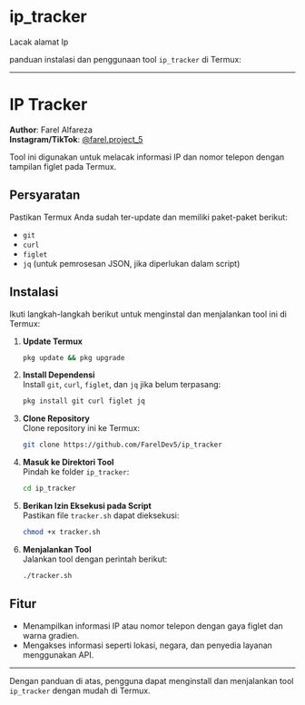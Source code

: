 # ip_tracker
Lacak alamat Ip

panduan instalasi dan penggunaan tool `ip_tracker` di Termux:

---

# IP Tracker

**Author**: Farel Alfareza  
**Instagram/TikTok**: [@farel.project_5](https://instagram.com/farel.project_5)

Tool ini digunakan untuk melacak informasi IP dan nomor telepon dengan tampilan figlet pada Termux.

## Persyaratan

Pastikan Termux Anda sudah ter-update dan memiliki paket-paket berikut:
- `git`
- `curl`
- `figlet`
- `jq` (untuk pemrosesan JSON, jika diperlukan dalam script)

## Instalasi

Ikuti langkah-langkah berikut untuk menginstal dan menjalankan tool ini di Termux:

1. **Update Termux**  
   ```bash
   pkg update && pkg upgrade
   ```

2. **Install Dependensi**  
   Install `git`, `curl`, `figlet`, dan `jq` jika belum terpasang:
   ```bash
   pkg install git curl figlet jq
   ```

3. **Clone Repository**  
   Clone repository ini ke Termux:
   ```bash
   git clone https://github.com/FarelDev5/ip_tracker
   ```

4. **Masuk ke Direktori Tool**  
   Pindah ke folder `ip_tracker`:
   ```bash
   cd ip_tracker
   ```

5. **Berikan Izin Eksekusi pada Script**  
   Pastikan file `tracker.sh` dapat dieksekusi:
   ```bash
   chmod +x tracker.sh
   ```

6. **Menjalankan Tool**  
   Jalankan tool dengan perintah berikut:
   ```bash
   ./tracker.sh
   ```

## Fitur

- Menampilkan informasi IP atau nomor telepon dengan gaya figlet dan warna gradien.
- Mengakses informasi seperti lokasi, negara, dan penyedia layanan menggunakan API.

---

Dengan panduan di atas, pengguna dapat menginstall dan menjalankan tool `ip_tracker` dengan mudah di Termux.
